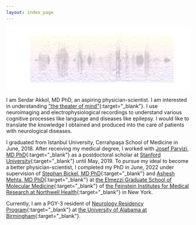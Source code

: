 ```yaml
---
layout: index_page
---
```

<img src="images/HFA-plasma-allt.png?raw=true" title="High Frequency Activity in anterior STG when listening to the speech (gray line) across trials (different colors)"/>

I am Serdar Akkol, MD PhD, an aspiring physician-scientist. I am interested in understanding ["the theater of mind"](http://metaphors.lib.virginia.edu/metaphors/12137){:target="_blank"}. I use neuroimaging and electrophysiological recordings to understand various cognitive processes like language and diseases like epilepsy. I would like to translate the knowledge I obtained and produced into the care of patients with neurological diseases.

I graduated from Istanbul University, Cerrahpaşa School of Medicine in June, 2018. After receiving my medical degree, I worked with [Josef Parvizi, MD PhD](https://scholar.google.com.tr/citations?user=t4XXQ7AAAAAJ&hl=en&oi=ao){:target="_blank"} as a postdoctoral scholar at [Stanford University](https://med.stanford.edu/neurology.html){:target="_blank"} until May, 2019. To pursue my ideal to become a better physician-scientist, I completed my PhD in June, 2022 under supervision of [Stephan Bickel, MD PhD](https://pubmed.ncbi.nlm.nih.gov/?term=Bickel%2C+Stephan%5BAuthor%5D&sort=){:target="_blank"} and [Ashesh Mehta, MD PhD](https://scholar.google.com.tr/citations?user=Foh8-ewAAAAJ&hl=en&oi=ao){:target="_blank"} at [the Elmezzi Graduate School of Molecular Medicine](https://www.northwell.edu/education-and-resources/elmezzi-graduate-school-of-molecular-medicine){:target="_blank"} of [the Feinstein Institutes for Medical Research at Northwell Health](https://feinstein.northwell.edu/){:target="_blank"} in New York.

Currently, I am a PGY-3 resident of [Neurology Residency Program](https://www.uab.edu/medicine/neurology/education/residency){:target="_blank"} at [the University of Alabama at Birmingham](https://www.uab.edu/home/){:target="_blank"}.

